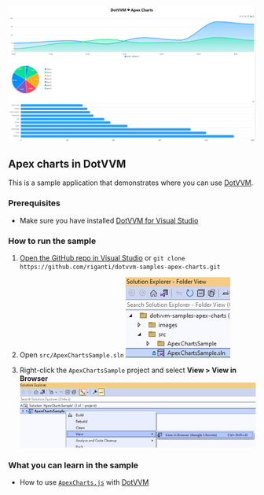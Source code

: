 ![Screenshot](https://github.com/riganti/dotvvm-samples-apex-charts/blob/main/images/ApexCharts001.png?raw=true)

## Apex charts in DotVVM

This is a sample application that demonstrates where you can use [DotVVM](https://github.com/riganti/dotvvm). 

### Prerequisites
* Make sure you have installed [DotVVM for Visual Studio](https://www.dotvvm.com/install)

### How to run the sample

1. [Open the GitHub repo in Visual Studio](git-client://clone/?repo=https%3A%2F%2Fgithub.com%2Friganti%2Fdotvvm-samples-apex-charts)
or 
`git clone https://github.com/riganti/dotvvm-samples-apex-charts.git`

2. Open `src/ApexChartsSample.sln` 
![Open the solution file](https://github.com/riganti/dotvvm-samples-apex-charts/blob/main/images/ApexCharts002.png?raw=true)

3. Right-click the `ApexChartsSample` project and select **View > View in Browser**
![View ApexChartsSample in Browser](https://github.com/riganti/dotvvm-samples-apex-charts/blob/main/images/ApexCharts003.png?raw=true)

### What you can learn in the sample

* How to use [`ApexCharts.js`](https://apexcharts.com/) with [DotVVM](https://github.com/riganti/dotvvm)